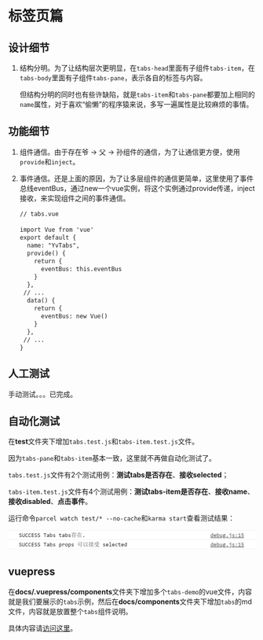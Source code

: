 # 标签页篇

## 设计细节
1. 结构分明。为了让结构层次更明显，在`tabs-head`里面有子组件`tabs-item`，在`tabs-body`里面有子组件`tabs-pane`，表示各自的标签与内容。

   但结构分明的同时也有些许缺陷，就是`tabs-item`和`tabs-pane`都要加上相同的`name`属性，对于喜欢“偷懒”的程序猿来说，多写一遍属性是比较麻烦的事情。

## 功能细节

1. 组件通信。由于存在爷 -> 父 -> 孙组件的通信，为了让通信更方便，使用`provide`和`inject`。

2. 事件通信。还是上面的原因，为了让多层组件的通信更简单，这里使用了事件总线eventBus，通过new一个vue实例，将这个实例通过provide传递，inject接收，来实现组件之间的事件通信。

   ```vue
   // tabs.vue
   
   import Vue from 'vue'
   export default {
     name: "YvTabs",
     provide() {
       return {
         eventBus: this.eventBus
       }
     },
   	// ...
     data() {
       return {
         eventBus: new Vue()
       }
     },
   	// ...
   }
   ```

## 人工测试
手动测试。。。已完成。

## 自动化测试
在**test**文件夹下增加`tabs.test.js`和`tabs-item.test.js`文件。

因为`tabs-pane`和`tabs-item`基本一致，这里就不再做自动化测试了。

`tabs.test.js`文件有2个测试用例：**测试tabs是否存在**、**接收selected**；

`tabs-item.test.js`文件有4个测试用例：**测试tabs-item是否存在**、**接收name**、**接收disabled**、**点击事件**。  

运行命令`parcel watch test/* --no-cache`和`karma start`查看测试结果：



![tabs测试结果](../public/images/tabs-test.png)

## vuepress

在**docs/.vuepress/components**文件夹下增加多个`tabs-demo`的vue文件，内容就是我们要展示的`tabs`示例，然后在**docs/components**文件夹下增加`tabs`的md文件，内容就是放置整个`tabs`组件说明。

具体内容请[访问这里](https://ysom.github.io/yvue-ui/components/tabs.html)。